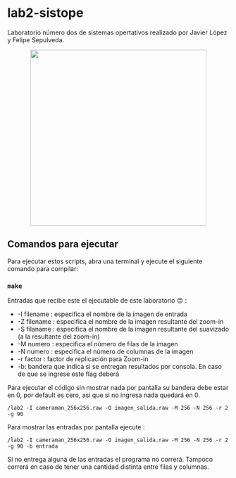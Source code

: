 # lab2-sistope
Laboratorio número dos de sistemas opertativos realizado por Javier López y Felipe Sepulveda.
<p align="center"><a target="_blank"><img src="https://upload.wikimedia.org/wikipedia/commons/3/35/The_C_Programming_Language_logo.svg" width="400"></a></p>

## Comandos para ejecutar
Para ejecutar estos scripts, abra una terminal y ejecute el siguiente comando para compilar:

### `make`

Entradas que recibe este el ejecutable de este laboratorio :blush: : 
* -I filename : especifica el nombre de la imagen de entrada
* -Z filename : especifica el nombre de la imagen resultante del zoom-in
* -S filaname : especifica el nombre de la imagen resultante del suavizado (a la resultante del zoom-in)
* -M numero : especifica el número de filas de la imagen
* -N numero : especifica el número de columnas de la imagen
* -r factor : factor de replicación para Zoom-in
* -b: bandera que indica si se entregan resultados por consola. En caso de que se ingrese este flag deberá

Para ejecutar el código sin mostrar nada por pantalla su bandera debe estar en 0, por default es cero, asi que si no ingresa nada quedará en 0.


`/lab2 -I cameraman_256x256.raw -O imagen_salida.raw -M 256 -N 256 -r 2 -g 90`

Para mostrar las entradas por pantalla ejecute :  

`/lab2 -I cameraman_256x256.raw -O imagen_salida.raw -M 256 -N 256 -r 2 -g 90 -b entrada`

Si no entrega alguna de las entradas el programa no correrá. Tampoco correrá en caso de tener una cantidad distinta entre filas y columnas.
